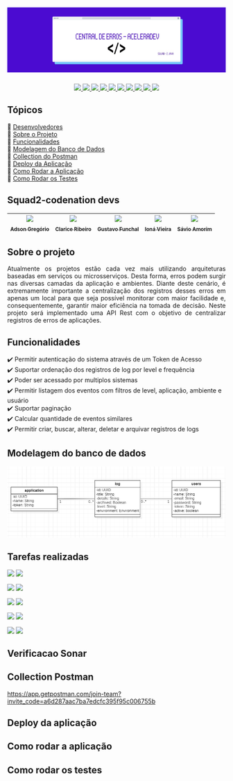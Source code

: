 <h1 align="center"><img width="900" height="150" src="https://github.com/Squad2-codenation/CentralDeErros/blob/develop/banner_inicio.jpeg"></h1>

<p align="center">
  <a href="https://www.java.com/pt_BR/">
    <img src="https://img.shields.io/static/v1?label=java&message=1.8&color=blue&style=for-the-badge&logo=JAVA"/>
  </a>
  <a href="https://spring.io/">
    <img src="https://img.shields.io/static/v1?label=spring&message=framework&color=green&style=for-the-badge&logo=SPRING"/>
  </a>
  <a href="https://www.heroku.com/">
    <img src="https://img.shields.io/static/v1?label=heroku&message=deploy&color=blueviolet&style=for-the-badge&logo=HEROKU"/>
  </a>
  <a href="https://maven.apache.org/">
    <img src="https://img.shields.io/static/v1?label=maven&message=3.5.1&color=orange&style=for-the-badge&logo=APACHE"/>
  </a>
  <a href="https://www.postgresql.org/">
    <img src="https://img.shields.io/static/v1?label=postgres&message=database&color=blue&style=for-the-badge&logo=POSTGRESQL"/>
  </a>
  <a href="https://www.sonarqube.org/">
    <img src="https://img.shields.io/static/v1?label=sonar&message=3.7.4&color=blue&style=for-the-badge&logo=SONARQUBE"/>
  </a>
  <a href="https://www.postman.com/">
    <img src="https://img.shields.io/static/v1?label=postman&message=7.27.1&color=orange&style=for-the-badge&logo=POSTMAN"/>
  </a>
  <a href="https://swagger.io/">
    <img src="https://img.shields.io/static/v1?label=swagger&message=framework&color=green&style=for-the-badge&logo=SWAGGER"/>
  </a>
  <a href="https://trello.com/">
    <img src="https://img.shields.io/static/v1?label=trello&message=follow%20up&color=blue&style=for-the-badge&logo=TRELLO"/>
  </a>
    <img src="http://img.shields.io/static/v1?label=STATUS&message=desenvolvimento&color=blue&style=for-the-badge"/>
</p>

## Tópicos
:white_square_button: [Desenvolvedores](#squad2-codenation-devs)  
:white_square_button: [Sobre o Projeto](#sobre-o-projeto)  
:white_square_button: [Funcionalidades](#funcionalidades)  
:white_square_button: [Modelagem do Banco de Dados](#modelagem-do-banco-de-dados)  
:white_square_button: [Collection do Postman](#collection-postman)  
:white_square_button: [Deploy da Aplicação](#deploy-da-aplicação)  
:white_square_button: [Como Rodar a Aplicação](#como-rodar-a-aplicação)  
:white_square_button: [Como Rodar os Testes](#como-rodar-os-testes)  

## Squad2-codenation devs
[<img src="https://avatars1.githubusercontent.com/u/19240084?s=460&u=49e6d58063c57d8f98d087601b57f3794b5b253b&v=4" width=115 > <br> <sub> Adson Gregório  </sub>](https://github.com/adsonmg) | [<img src="https://avatars0.githubusercontent.com/u/55720745?s=460&u=f743d6664292354498de02607678e58f22f46db4&v=4" width=115 > <br> <sub> Clarice Ribeiro </sub>](https://github.com/Claarice) | [<img src="https://avatars3.githubusercontent.com/u/30726011?s=460&u=b8973775460e3c41e54a2b8d03ed79955a7ddca2&v=4" width=115 > <br> <sub> Gustavo Funchal </sub>](https://github.com/Delagustta) | [<img src="https://avatars2.githubusercontent.com/u/33843669?s=460&v=4" width=115 > <br> <sub> Ioná Vieira  </sub>](https://github.com/ionavieira) | [<img src="https://avatars3.githubusercontent.com/u/48466006?s=400&u=1e7e1fd6fcfb5e52d8d703f39f14defc3084ba00&v=4" width=115 > <br> <sub> Sávio Amorim </sub>](https://github.com/savioamorim) |
| --- | --- | --- | --- | --- |

## Sobre o projeto
<p align="justify">Atualmente os projetos estão cada vez mais utilizando arquiteturas baseadas em serviços ou microsserviços. Desta forma, erros podem surgir nas diversas camadas da aplicação e ambientes. Diante deste cenário, é extremamente importante a centralização dos registros desses erros em apenas um local para que seja possível monitorar com maior facilidade e, consequentemente, garantir maior eficiência na tomada de decisão. Neste projeto será implementado uma API Rest com o objetivo de centralizar registros de erros de aplicações.</p>

## Funcionalidades
:heavy_check_mark: Permitir autenticação do sistema através de um Token de Acesso  
:heavy_check_mark: Suportar ordenação dos registros de log por level e frequência  
:heavy_check_mark: Poder ser acessado por multiplos sistemas  
:heavy_check_mark: Permitir listagem dos eventos com filtros de level, aplicação, ambiente e usuário  
:heavy_check_mark: Suportar paginação  
:heavy_check_mark: Calcular quantidade de eventos similares  
:heavy_check_mark: Permitir criar, buscar, alterar, deletar e arquivar registros de logs  

## Modelagem do banco de dados
<img src="https://github.com/Squad2-codenation/CentralDeErros/blob/master/DiagramaDeClasses.png"/>

## Tarefas realizadas
<p>
  <img src="http://img.shields.io/static/v1?label=DEVOPS&message=4%20TAREFAS&color=blue&style=for-the-badge"/> 
  <img src="http://img.shields.io/static/v1?label=REALIZADAS&message=0%&color=red&style=for-the-badge"/>
</p>
<p>
  <img src="http://img.shields.io/static/v1?label=BACK-END&message=34%20TAREFAS&color=blue&style=for-the-badge"/> 
  <img src="http://img.shields.io/static/v1?label=REALIZADAS&message=73,53%&color=yellow&style=for-the-badge"/>
</p>
<p>
  <img src="http://img.shields.io/static/v1?label=DOCUMENTACAO&message=7%20TAREFAS&color=blue&style=for-the-badge"/> 
  <img src="http://img.shields.io/static/v1?label=REALIZADAS&message=42,86%&color=yellow&style=for-the-badge"/>
</p>
<p>
  <img src="http://img.shields.io/static/v1?label=BANCO%20DE%20DADOS&message=5%20TAREFAS&color=blue&style=for-the-badge"/> 
  <img src="http://img.shields.io/static/v1?label=REALIZADAS&message=80%&color=green&style=for-the-badge"/>
</p>
<p>
  <img src="http://img.shields.io/static/v1?label=FRONT-END&message=6%20TAREFAS&color=blue&style=for-the-badge"/> 
  <img src="http://img.shields.io/static/v1?label=REALIZADAS&message=0%&color=red&style=for-the-badge"/>
</p>

## Verificacao Sonar

## Collection Postman
https://app.getpostman.com/join-team?invite_code=a6d287aac7ba7edcfc395f95c006755b

## Deploy da aplicação

## Como rodar a aplicação

## Como rodar os testes


